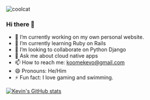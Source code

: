 ![coolcat](https://user-images.githubusercontent.com/87413774/144972559-0f307fbf-ae74-4a96-8582-234afb2e3287.gif)

### Hi there 👋 

- 🔭 I’m currently working on my own personal website.
- 🌱 I’m currently learning Ruby on Rails
- 👯 I’m looking to collaborate on Python Django
- 💬 Ask me about cloud native apps
- 📫 How to reach me: koomekevo@gmail.com
- 😄 Pronouns: He/Him
- ⚡ Fun fact: I love gaming and swimming.

[![Kevin's GitHub stats](https://github-readme-stats.vercel.app/api?username=koomekevo&theme=radical)](https://github.com/koomekevo/github-readme-stats)

